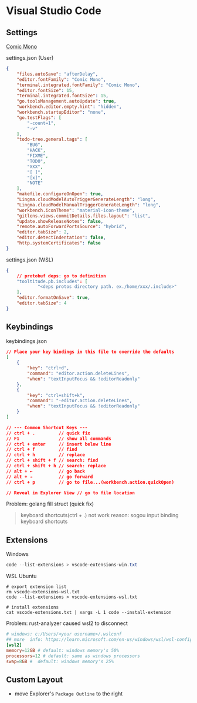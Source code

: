 # Visual Studio Code

## Settings

[Comic Mono](https://github.com/dtinth/comic-mono-font)

settings.json (User)
```json
{
	"files.autoSave": "afterDelay",
	"editor.fontFamily": "Comic Mono",
	"terminal.integrated.fontFamily": "Comic Mono",
	"editor.fontSize": 15,
	"terminal.integrated.fontSize": 15,
	"go.toolsManagement.autoUpdate": true,
	"workbench.editor.empty.hint": "hidden",
	"workbench.startupEditor": "none",
	"go.testFlags": [
		"-count=1",
		"-v"
	],
	"todo-tree.general.tags": [
		"BUG",
		"HACK",
		"FIXME",
		"TODO",
		"XXX",
		"[ ]",
		"[x]",
		"NOTE"
	],
	"makefile.configureOnOpen": true,
	"Lingma.cloudModelAutoTriggerGenerateLength": "long",
	"Lingma.cloudModelManualTriggerGenerateLength": "long",
	"workbench.iconTheme": "material-icon-theme",
	"gitlens.views.commitDetails.files.layout": "list",
	"update.showReleaseNotes": false,
	"remote.autoForwardPortsSource": "hybrid",
	"editor.tabSize": 2,
	"editor.detectIndentation": false,
	"http.systemCertificates": false
}
```

settings.json (WSL)
```json
{
	// protobuf deps: go to definition
	"tooltitude.pb.includes": [
			"<deps protos directory path. ex./home/xxx/.include>"
	],
	"editor.formatOnSave": true,
	"editor.tabSize": 4
}
```

## Keybindings

keybindings.json
```json
// Place your key bindings in this file to override the defaults
[
    {
        "key": "ctrl+d",
        "command": "editor.action.deleteLines",
        "when": "textInputFocus && !editorReadonly"
    },
    {
        "key": "ctrl+shift+k",
        "command": "-editor.action.deleteLines",
        "when": "textInputFocus && !editorReadonly"
    }
]

// --- Common Shortcut Keys ---
// ctrl + .         // quick fix
// F1               // show all commands
// ctrl + enter     // insert below line
// ctrl + f         // find
// ctrl + h         // replace
// ctrl + shift + f // search: find
// ctrl + shift + h // search: replace
// alt + ←          // go back
// alt + →          // go forward
// ctrl + p         // go to file...(workbench.action.quickOpen)

// Reveal in Explorer View // go to file location
```

Problem: golang fill struct (quick fix)
> keyboard shortcuts(ctrl + .) not work
> reason: sogou input binding keyboard shortcuts


## Extensions

Windows
```powershell
code --list-extensions > vscode-extensions-win.txt
```

WSL Ubuntu
```shell
# export extension list
rm vscode-extensions-wsl.txt
code --list-extensions > vscode-extensions-wsl.txt

# install extensions
cat vscode-extensions.txt | xargs -L 1 code --install-extension
```

Problem: rust-analyzer caused wsl2 to disconnect
```toml
# windows: c:/Users/<your username>/.wslconf
## more  info: https://learn.microsoft.com/en-us/windows/wsl/wsl-config#wslconfig
[wsl2]
memory=12GB # default: windows memory's 50%
processors=12 # default: same as windows processors
swap=8GB #  default: windows memory's 25%
```

## Custom Layout
- move Explorer's `Package Outline` to the right
